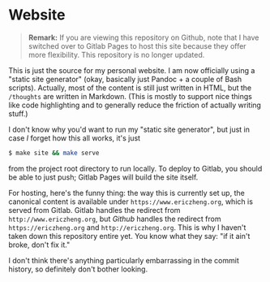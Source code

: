 # Website

> **Remark:** If you are viewing this repository on Github, note that I
> have switched over to Gitlab Pages to host this site because they
> offer more flexibility. This repository is no longer updated.

This is just the source for my personal website. I am now officially
using a "static site generator" (okay, basically just Pandoc + a couple
of Bash scripts). Actually, most of the content is still just written in
HTML, but the `/thoughts` are written in Markdown. (This is mostly to
support nice things like code highlighting and to generally reduce the
friction of actually writing stuff.)

I don't know why you'd want to run my "static site generator", but just
in case _I_ forget how this all works, it's just

``` bash
$ make site && make serve
```

from the project root directory to run locally. To deploy to Gitlab, you
should be able to just push; Gitlab Pages will build the site itself.

For hosting, here's the funny thing: the way this is currently set up,
the canonical content is available under `https://www.ericzheng.org`,
which is served from Gitlab. Gitlab handles the redirect from
`http://www.ericzheng.org`, but _Github_ handles the redirect from
`https://ericzheng.org` and `http://ericzheng.org`. This is why I
haven't taken down this repository entire yet. You know what they say:
"if it ain't broke, don't fix it."

I don't think there's anything particularly embarrassing in the commit
history, so definitely don't bother looking.
